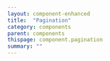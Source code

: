 ```yaml
---
layout: component-enhanced
title:  "Pagination"
category: components
parent: components
thispage: component.pagination
summary: ""
---
```

